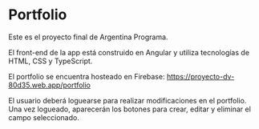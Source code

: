 # Portfolio

Este es el proyecto final de Argentina Programa.

El front-end de la app está construido en Angular y utiliza tecnologías de HTML, CSS y TypeScript.

El portfolio se encuentra hosteado en Firebase: https://proyecto-dv-80d35.web.app/portfolio

El usuario deberá loguearse para realizar modificaciones en el portfolio. Una vez logueado, aparecerán los botones para crear, editar y eliminar el campo seleccionado.
